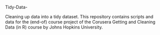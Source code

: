 Tidy-Data-

Cleaning up data into a tidy dataset. This repository contains scripts and data for the (end-of) course project of the Corusera Getting and Cleaning Data (in R) course by Johns Hopkins University.
